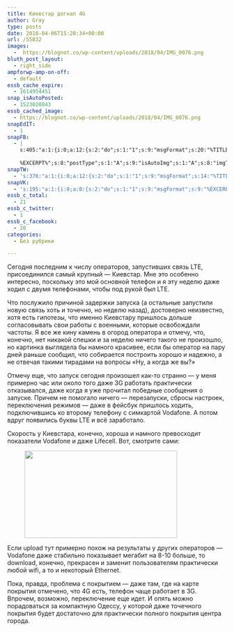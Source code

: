 ```yaml
---
title: Киевстар догнал 4G
author: Gray
type: posts
date: 2018-04-06T15:20:34+00:00
url: /55832
images:
  -  https://blognot.co/wp-content/uploads/2018/04/IMG_0076.png
bluth_post_layout:
  - right_side
ampforwp-amp-on-off:
  - default
essb_cache_expire:
  - 1614954451
snap_isAutoPosted:
  - 1523028043
essb_cached_image:
  - https://blognot.co/wp-content/uploads/2018/04/IMG_0076.png
snapEdIT:
  - 1
snapFB:
  - |
    s:405:"a:1:{i:0;a:12:{s:2:"do";s:1:"1";s:9:"msgFormat";s:20:"%TITLE%
    
    %EXCERPT%";s:8:"postType";s:1:"A";s:9:"isAutoImg";s:1:"A";s:8:"imgToUse";s:0:"";s:9:"isAutoURL";s:1:"A";s:8:"urlToUse";s:0:"";s:4:"doFB";i:0;s:8:"isPosted";s:1:"1";s:4:"pgID";s:32:"133222213376133_1877554208942916";s:7:"postURL";s:62:"http://www.facebook.com/133222213376133/posts/1877554208942916";s:5:"pDate";s:19:"2018-04-06 15:20:41";}}";
snapTW:
  - 's:376:"a:1:{i:0;a:12:{s:2:"do";s:1:"1";s:9:"msgFormat";s:14:"%TITLE%  %URL%";s:8:"attchImg";s:1:"1";s:9:"isAutoImg";s:1:"A";s:8:"imgToUse";s:0:"";s:9:"isAutoURL";s:1:"A";s:8:"urlToUse";s:0:"";s:4:"doTW";i:0;s:8:"isPosted";s:1:"1";s:4:"pgID";s:18:"982276924671188992";s:7:"postURL";s:53:"https://twitter.com/gray_ru/status/982276924671188992";s:5:"pDate";s:19:"2018-04-06 15:20:43";}}";'
snapVK:
  - 's:195:"a:1:{i:0;a:8:{s:2:"do";s:1:"1";s:9:"msgFormat";s:9:"%EXCERPT%";s:8:"postType";s:1:"I";s:9:"isAutoImg";s:1:"A";s:8:"imgToUse";s:0:"";s:9:"isAutoURL";s:1:"A";s:8:"urlToUse";s:0:"";s:4:"doVK";i:0;}}";'
essb_c_total:
  - 21
essb_c_twitter:
  - 1
essb_c_facebook:
  - 20
categories:
  - Без рубрики

---
```








Сегодня последним к числу операторов, запустивших связь LTE, присоединился самый крупный — Киевстар. Мне это особенно интересно, поскольку это мой основной телефон и я эту неделю даже ходил с двумя телефонами, чтобы под рукой был LTE. 

Что послужило причиной задержки запуска (а остальные запустили новую связь хоть и точечно, но неделю назад), достоверно неизвестно, хотя есть гипотезы, что именно Киевстару пришлось дольше согласовывать свои работы с военными, которые освобождали частоты. Я все же кину камень в огород оператора и отмечу, что, конечно, нет никакой спешки и за неделю ничего такого не произошло, но картинка выглядела бы намного красивее, если бы оператор на пару дней раньше сообщил, что собирается построить хорошо и надежно, а не отвечая такими тирадами на вопросы &#171;Ну, а когда же вы?&#187;

Отмечу еще, что запуск сегодня произошел как-то странно — у меня примерно час или около того даже 3G работать практически отказывался, даже когда я уже прочитал победные сообщения о запуске. Причем не помогало ничего — перезапуски, сбросы настроек, переключения режимов — даже в фейсбук пришлось ходить, подключившись ко второму телефону с симкартой Vodafone. А потом вдруг появились буквы LTE и всё заработало.

Скорость у Киевстара, конечно, хороша и намного превосходит показатели Vodafone и даже Lifecell. Вот, смотрите сами:<figure class="wp-block-image aligncenter">

<img data-attachment-id="55882" data-permalink="https://blognot.co/image-5" data-orig-file="https://i0.wp.com/blognot.co/wp-content/uploads/2018/04/image.png?fit=350%2C200&ssl=1" data-orig-size="350,200" data-comments-opened="1" data-image-meta="{&quot;aperture&quot;:&quot;0&quot;,&quot;credit&quot;:&quot;&quot;,&quot;camera&quot;:&quot;&quot;,&quot;caption&quot;:&quot;&quot;,&quot;created_timestamp&quot;:&quot;0&quot;,&quot;copyright&quot;:&quot;&quot;,&quot;focal_length&quot;:&quot;0&quot;,&quot;iso&quot;:&quot;0&quot;,&quot;shutter_speed&quot;:&quot;0&quot;,&quot;title&quot;:&quot;&quot;,&quot;orientation&quot;:&quot;0&quot;}" data-image-title="image" data-image-description="" data-medium-file="https://i0.wp.com/blognot.co/wp-content/uploads/2018/04/image.png?fit=300%2C171&ssl=1" data-large-file="https://i0.wp.com/blognot.co/wp-content/uploads/2018/04/image.png?fit=350%2C200&ssl=1" width="350" height="200" src="https://i0.wp.com/blognot.co/wp-content/uploads/2018/04/image.png?resize=350%2C200&#038;ssl=1" alt="" class="wp-image-55882" srcset="https://i0.wp.com/blognot.co/wp-content/uploads/2018/04/image.png?w=350&ssl=1 350w, https://i0.wp.com/blognot.co/wp-content/uploads/2018/04/image.png?resize=300%2C171&ssl=1 300w" sizes="(max-width: 350px) 100vw, 350px" data-recalc-dims="1" /> </figure> 

Если upload тут примерно похож на результаты у других операторов — Vodafone даже стабильно показывает мегабит на 8-10 больше, то download, конечно, прекрасен и заменит пользователям практически любой wifi, а то и некоторый Ethernet.

Пока, правда, проблема с покрытием — даже там, где на карте покрытия отмечено, что 4G есть, телефон чаще работает в 3G. Впрочем, возможно, переключение еще идет. И опять можно порадоваться за компактную Одессу, у которой даже точечного покрытия будет достаточно для практически полного покрытия центра города.